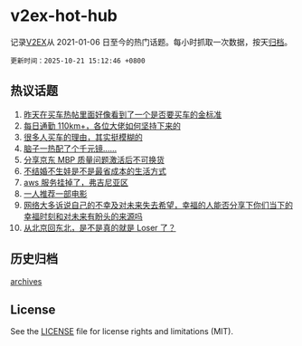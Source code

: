 # v2ex-hot-hub

 记录[V2EX](https://www.v2ex.com/)从 2021-01-06 日至今的热门话题。每小时抓取一次数据，按天[归档](archives)。

`更新时间：2025-10-21 15:12:46 +0800`

## 热议话题

1. [昨天在买车热帖里面好像看到了一个是否要买车的金标准](https://www.v2ex.com/t/1167190)
1. [每日通勤 110km+，各位大佬如何坚持下来的](https://www.v2ex.com/t/1167102)
1. [很多人买车的理由，其实挺模糊的](https://www.v2ex.com/t/1167215)
1. [脑子一热配了个千元镜……](https://www.v2ex.com/t/1167188)
1. [分享京东 MBP 质量问题激活后不可换货](https://www.v2ex.com/t/1167264)
1. [不结婚不生娃是不是最省成本的生活方式](https://www.v2ex.com/t/1167047)
1. [aws 服务挂掉了，弗吉尼亚区](https://www.v2ex.com/t/1167049)
1. [一人推荐一部电影](https://www.v2ex.com/t/1167104)
1. [网络大多诉说自己的不幸及对未来失去希望，幸福的人能否分享下你们当下的幸福时刻和对未来有盼头的来源吗](https://www.v2ex.com/t/1167185)
1. [从北京回东北，是不是真的就是 Loser 了？](https://www.v2ex.com/t/1167224)

## 历史归档

[archives](archives)

## License

See the [LICENSE](LICENSE) file for license rights and limitations (MIT).
